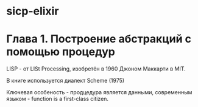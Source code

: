 # sicp-elixir

# Глава 1. Построение абстракций с помощью процедур
LISP - от LISt Processing, изобретён в 1960 Джоном Маккарти в MIT.

В книге используется диалект Scheme (1975)

Ключевая особеность - продцедура является данными, современным языком - function is a first-class citizen.
